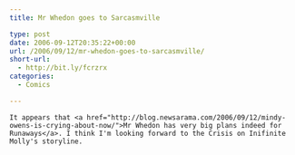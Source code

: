 ```yaml
---
title: Mr Whedon goes to Sarcasmville

type: post
date: 2006-09-12T20:35:22+00:00
url: /2006/09/12/mr-whedon-goes-to-sarcasmville/
short-url:
  - http://bit.ly/fcrzrx
categories:
  - Comics

---
```

<div class='microid-mailto+http:sha1:00cedd02b1f47a44f385f89f0fd42eed3e91801a'>
  
    It appears that <a href="http://blog.newsarama.com/2006/09/12/mindy-owens-is-crying-about-now/">Mr Whedon has very big plans indeed for Runaways</a>. I think I'm looking forward to the Crisis on Inifinite Molly's storyline.
  
